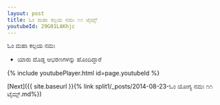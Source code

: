 ```yaml
---
layout: post
title: ಓಂ ಮಹಾ ಕಲ್ಪಯ ನಮಃ ೧೧ ಟೈಮ್ಸ್
youtubeId: 29G01LAKhjc
---
```

 
 
 ಓಂ ಮಹಾ ಕಲ್ಪಯ ನಮಃ  
 
 -  ಯಾರು ದೊಡ್ಡ ಆಭರಣಗಳನ್ನು ಹೊಂದಿದ್ದಾರೆ 
 
  
 
  
 
 
 
 
 
 


{% include youtubePlayer.html id=page.youtubeId %}
 
[Next]({{ site.baseurl }}{% link  split1/_posts/2014-08-23-ಓಂ ಯೋಗ್ಯ ನಮಃ ೧೧ ಟೈಮ್ಸ್.md%})
 
